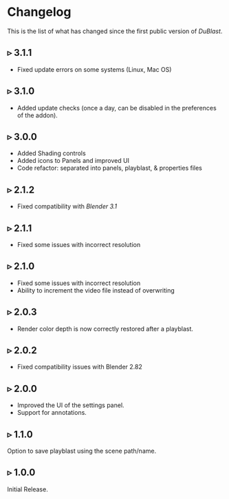 # Changelog

This is the list of what has changed since the first public version of *DuBlast*.

## ▹ 3.1.1

- Fixed update errors on some systems (Linux, Mac OS)

## ▹ 3.1.0

- Added update checks (once a day, can be disabled in the preferences of the addon).

## ▹ 3.0.0

- Added Shading controls
- Added icons to Panels and improved UI
- Code refactor: separated into panels, playblast, & properties files

## ▹ 2.1.2

- Fixed compatibility with *Blender 3.1*

## ▹ 2.1.1

- Fixed some issues with incorrect resolution

## ▹ 2.1.0

- Fixed some issues with incorrect resolution
- Ability to increment the video file instead of overwriting

## ▹ 2.0.3

- Render color depth is now correctly restored after a playblast.

## ▹ 2.0.2

- Fixed compatibility issues with Blender 2.82

## ▹ 2.0.0

- Improved the UI of the settings panel.
- Support for annotations.

## ▹ 1.1.0

Option to save playblast using the scene path/name.

## ▹ 1.0.0

Initial Release.
